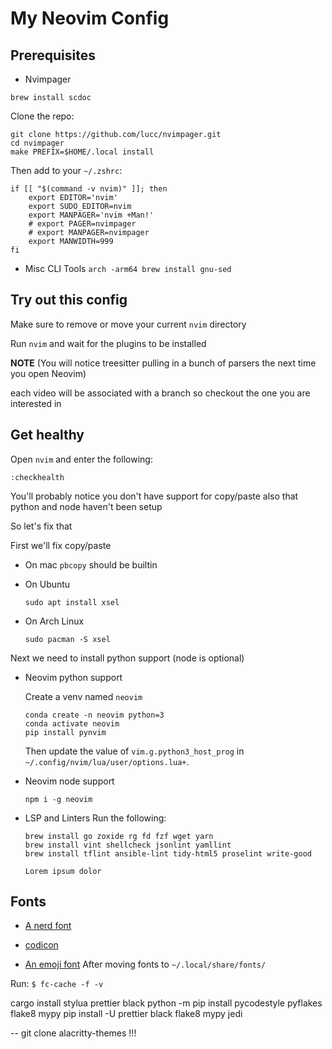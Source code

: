 # My Neovim Config

## Prerequisites

- Nvimpager

```
brew install scdoc
```

Clone the repo:
```
git clone https://github.com/lucc/nvimpager.git
cd nvimpager
make PREFIX=$HOME/.local install
```
Then add to your `~/.zshrc`:
```
if [[ "$(command -v nvim)" ]]; then
    export EDITOR='nvim'
    export SUDO_EDITOR=nvim
    export MANPAGER='nvim +Man!'
    # export PAGER=nvimpager
    # export MANPAGER=nvimpager
    export MANWIDTH=999
fi
```
- Misc CLI Tools
```arch -arm64 brew install gnu-sed```

## Try out this config

Make sure to remove or move your current `nvim` directory

Run `nvim` and wait for the plugins to be installed 

**NOTE** (You will notice treesitter pulling in a bunch of parsers the next time you open Neovim) 


each video will be associated with a branch so checkout the one you are interested in

## Get healthy

Open `nvim` and enter the following:

```
:checkhealth
```

You'll probably notice you don't have support for copy/paste also that python and node haven't been setup

So let's fix that

First we'll fix copy/paste

- On mac `pbcopy` should be builtin

- On Ubuntu

  ```
  sudo apt install xsel
  ```

- On Arch Linux

  ```
  sudo pacman -S xsel
  ```

Next we need to install python support (node is optional)

- Neovim python support

  Create a venv named `neovim`
  ```
  conda create -n neovim python=3
  conda activate neovim
  pip install pynvim
  ```
  Then update the value of `vim.g.python3_host_prog` in `~/.config/nvim/lua/user/options.lua+`.

- Neovim node support

  ```
  npm i -g neovim
  ```

- LSP and Linters
  Run the following:
  ```
  brew install go zoxide rg fd fzf wget yarn
  brew install vint shellcheck jsonlint yamllint
  brew install tflint ansible-lint tidy-html5 proselint write-good

  Lorem ipsum dolor
  ```

## Fonts

- [A nerd font](https://github.com/ryanoasis/nerd-fonts)

- [codicon](https://github.com/microsoft/vscode-codicons/raw/main/dist/codicon.ttf)
- [An emoji font](https://github.com/googlefonts/noto-emoji/blob/main/fonts/NotoColorEmoji.ttf)
After moving fonts to `~/.local/share/fonts/`

Run: `$ fc-cache -f -v`


<!-- arch -arm64 brew install --cask alacritty -->
<!-- arch -arm64 brew install tmux --HEAD -->
<!-- arch -arm64 brew install rust npm pyright tree exa -->
<!-- brew install bash -->
<!-- nrew install --HEAD universal-ctags -->
<!-- arch -arm64 brew reinstall -s tmux --fetch-HEAD -->
<!-- arch -arm64 brew reinstall -s tmux -->
<!-- arch -arm64 brew reinstall -s neovim -->
<!-- brew install iterm2 -->
<!-- brew tap homebrew/cask-fonts && brew install --cask font-source-code-pro -->
<!-- brew install --cask font-hack-nerd-font -->
<!-- brew install --cask font-firamono-nerd-font -->
<!-- brew install --cask font-fira-nerd-font -->
<!-- brew install --cask font-fira-code-nerd-font -->
<!-- brew install --cask font-fira-mono-nerd-font -->
<!-- brew install --cask font-inconsolata--nerd-font -->
<!-- brew install --cask font-inconsolata-nerd-font -->
<!-- brew install cdargs bat -->
<!-- brew install --cask font-jetbrains-mono-nerd-font -->
<!-- brew install --cask font-roboto-mono-nerd-font -->
<!-- brew install --cask font-meslo-nerd-font -->
<!-- brew install git -->
<!-- brew install --HEAD alacritty -->
<!-- brew install --HEAD neovim -->
<!-- brew install cdargs bat -->
<!-- brew install rg -->
<!-- brew install ag -->
<!-- brew install romkatv/powerlevel10k/powerlevel10k -->
<!-- brew install --HEAD tmux -->
<!-- brew uninstall powerlevel10k && arch -arm64 brew install --HEAD powerlevel10k -->
<!-- arch -arm64 brew install powerlevel10k -->
<!-- brew install tldr -->
<!---->

cargo install stylua prettier black
python -m pip install pycodestyle pyflakes flake8 mypy
pip install -U prettier black flake8 mypy jedi

-- git clone alacritty-themes !!!
